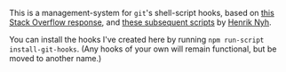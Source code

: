 This is a management-system for `git`'s shell-script hooks, based on [this Stack Overflow
response][so], and [these subsequent scripts][dotfiles] by [Henrik Nyh][].

You can install the hooks I've created here by running `npm run-script install-git-hooks`. (Any
hooks of your own will remain functional, but be moved to another name.)

   [so]: <http://stackoverflow.com/questions/8730514/chaining-git-hooks/8734391#8734391> "Chaining git-hooks, on Stack Overflow"
   [dotfiles]: <https://github.com/henrik/dotfiles/blob/master/git_template/hooks> "Henrik Nyh's dotfiles "
   [Henrik Nyh]: <http://henrik.nyh.se> "Henrik Nyh, a Swedish web developer"
